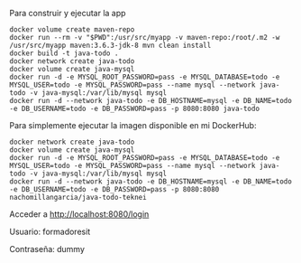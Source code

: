 
Para construir y ejecutar la app

```
docker volume create maven-repo
docker run --rm -v "$PWD":/usr/src/myapp -v maven-repo:/root/.m2 -w /usr/src/myapp maven:3.6.3-jdk-8 mvn clean install
docker build -t java-todo .
docker network create java-todo
docker volume create java-mysql
docker run -d -e MYSQL_ROOT_PASSWORD=pass -e MYSQL_DATABASE=todo -e MYSQL_USER=todo -e MYSQL_PASSWORD=pass --name mysql --network java-todo -v java-mysql:/var/lib/mysql mysql
docker run -d --network java-todo -e DB_HOSTNAME=mysql -e DB_NAME=todo -e DB_USERNAME=todo -e DB_PASSWORD=pass -p 8080:8080 java-todo
```

Para simplemente ejecutar la imagen disponible en mi DockerHub:

```
docker network create java-todo
docker volume create java-mysql
docker run -d -e MYSQL_ROOT_PASSWORD=pass -e MYSQL_DATABASE=todo -e MYSQL_USER=todo -e MYSQL_PASSWORD=pass --name mysql --network java-todo -v java-mysql:/var/lib/mysql mysql
docker run -d --network java-todo -e DB_HOSTNAME=mysql -e DB_NAME=todo -e DB_USERNAME=todo -e DB_PASSWORD=pass -p 8080:8080 nachomillangarcia/java-todo-teknei
```

Acceder a [http://localhost:8080/login](http://localhost:8080/login)

Usuario: formadoresit

Contraseña: dummy
